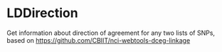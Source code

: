 # LDDirection
Get information about direction of agreement for any two lists of SNPs, based on https://github.com/CBIIT/nci-webtools-dceg-linkage
